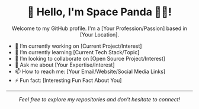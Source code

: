 <!--
**spacepanda12/spacepanda12** is a ✨ _special_ ✨ repository because its `README.md` (this file) appears on your GitHub profile.

Here are some ideas to get you started:

- 🔭 I’m currently working on teaching students the fun of Programming
- 🌱 I’m currently learning how to conquer the world
- 👯 I’m looking to collaborate on cool projects
- 🤔 I’m looking for help with world domination
- 💬 Ask me about world domination
- 📫 How to reach me: I will
- ⚡ Fun fact: I like space!
-->

<!-- 
<p align="center">
  <img src="your-profile-image-url-here" alt="Your Name">
</p> -->

<h1 align="center">👋 Hello, I'm Space Panda 🐼🚀!</h1>

<p align="center">
  Welcome to my GitHub profile. I'm a [Your Profession/Passion] based in [Your Location].
</p>

- 🔭 I’m currently working on [Current Project/Interest]
- 🌱 I’m currently learning [Current Tech Stack/Topic]
- 👯 I’m looking to collaborate on [Open Source Project/Interest]
- 💬 Ask me about [Your Expertise/Interest]
- 📫 How to reach me: [Your Email/Website/Social Media Links]
- ⚡ Fun fact: [Interesting Fun Fact About You]

<!--
### 🚀 Languages and Tools:

![Language](https://img.shields.io/badge/[Language]-[Skill Level]-[Color]?style=flat-square&logo=[Language]&logoColor=white)
![Language](https://img.shields.io/badge/[Language]-[Skill Level]-[Color]?style=flat-square&logo=[Language]&logoColor=white)

### 📊 GitHub Stats:

![Your GitHub Stats](https://github-readme-stats.vercel.app/api?username=[YourUsername]&show_icons=true&theme=dark)
### 🎉 Let's Connect:

[![Twitter](https://img.shields.io/twitter/follow/[YourTwitterHandle]?style=social)](https://twitter.com/[YourTwitterHandle])
[![LinkedIn](https://img.shields.io/badge/LinkedIn-[YourLinkedInHandle]-blue)](https://www.linkedin.com/in/[YourLinkedInHandle]/)

-->
---

<p align="center">
  <i>Feel free to explore my repositories and don't hesitate to connect!</i>
</p>
